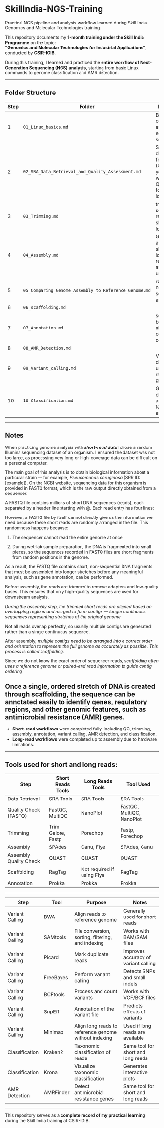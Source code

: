 # SkillIndia-NGS-Training
Practical NGS pipeline and analysis workflow learned during Skill India Genomics and Molecular Technologies training


This repository documents my **1-month training under the Skill India Programme** on the topic:  
**"Genomics and Molecular Technologies for Industrial Applications"**, conducted by **CSIR-IGIB**.  

During this training, I learned and practiced the **entire workflow of Next-Generation Sequencing (NGS) analysis**, starting from basic Linux commands to genome classification and AMR detection.  

---

## Folder Structure

| Step | Folder | Description |
|------|--------|-------------|
| 1 | `01_Linux_basics.md` | Basic Linux commands and environment setup |
| 2 | `02_SRA_Data_Retrieval_and_Quality_Assessment.md` | SRA file download from NCBI (organism you wish to work on) Quality check for short and long reads |
| 3 | `03_Trimming.md` | trimming of sequencing reads for short and long reads  |
| 4 | `04_Assembly.md` | Genome assembly for short and long readsGenome annotation using Prokka |
| 5 | `05_Comparing_Genome_Assembly_to_Reference_Genome.md` | reference file needed for scaffolding and assembly |
| 6 | `06_scaffolding.md`  
| 7 | `07_Annotation.md` | see the biological significance of your organism |
| 8 | `08_AMR_Detection.md` 
| 9 | `09_Variant_calling.md` | Variant detection using reference genome |
| 10 | `10_Classification.md` | Genome classification and taxonomy analysis |


---

## Notes

When practicing genome analysis with ***short-read data***I chose a random Illumina sequencing dataset of an organism. I ensured the dataset was not too large, as processing very long or high-coverage data can be difficult on a personal computer.

The main goal of this analysis is to obtain biological information about a particular strain — for example, *Pseudomonas aeruginosa* (SRR ID: [example]). On the NCBI website, sequencing data for this organism is provided in FASTQ format, which is the raw output directly obtained from a sequencer.

A FASTQ file contains millions of short DNA sequences (reads), each separated by a header line starting with @. Each read entry has four lines:


However, a FASTQ file by itself cannot directly give us the information we need because these short reads are randomly arranged in the file. This randomness happens because:

1. The sequencer cannot read the entire genome at once.

2. During wet-lab sample preparation, the DNA is fragmented into small pieces, so the sequences recorded in FASTQ files are short fragments from random positions in the genome.

As a result, the FASTQ file contains short, non-sequential DNA fragments that must be assembled into longer stretches before any meaningful analysis, such as gene annotation, can be performed.

Before assembly, the reads are *trimmed* to remove adapters and low-quality bases. This ensures that only high-quality sequences are used for downstream analysis.

*During the assembly step, the trimmed short reads are aligned based on overlapping regions and merged to form contigs — longer continuous sequences representing stretches of the original genome*

Not all reads overlap perfectly, so usually multiple contigs are generated rather than a single continuous sequence. 

After assembly, *multiple contigs need to be arranged into a correct order and orientation to represent the full genome as accurately as possible. This process is called scaffolding*.

Since we do not know the exact order of sequencer reads, *scaffolding often uses a reference genome or paired-end read information to guide contig ordering*

Once a single, ordered stretch of DNA is created through scaffolding, the sequence can be annotated easily to identify genes, regulatory regions, and other genomic features, such as antimicrobial resistance (AMR) genes.
---

- **Short-read workflows** were completed fully, including QC, trimming, assembly, annotation, variant calling, AMR detection, and classification.  
- **Long-read workflows** were completed up to assembly due to hardware limitations.  



---

## Tools used for short and long reads:

| Step                       | Short Reads Tools                  | Long Reads Tools                 | Tool Used |
|-----------------------------|----------------------------------|--------------------------------|-----------|
| Data Retrieval              | SRA Tools                         | SRA Tools                       | SRA Tools |
| Quality Check (FASTQ)       | FastQC, MultiQC                   | NanoPlot                        | FastQC, MultiQC, NanoPlot |
| Trimming                    | Trim Galore, Fastp                | Porechop                        | Fastp, Porechop |
| Assembly                    | SPAdes                            | Canu, Flye                      | SPAdes, Canu |
| Assembly Quality Check      | QUAST                             | QUAST                            | QUAST     |
| Scaffolding                 | RagTag                            | Not required if using Flye       | RagTag    |
| Annotation                  | Prokka                            | Prokka                           | Prokka    |

---

| Step                  | Tool        | Purpose                                           | Notes |
|-----------------------|------------|--------------------------------------------------|-------|
| Variant Calling       | BWA        | Align reads to reference genome                 | Generally used for short reads |
| Variant Calling       | SAMtools   | File conversion, sorting, filtering, and indexing | Works with BAM/SAM files |
| Variant Calling       | Picard     | Mark duplicate reads                             | Improves accuracy of variant calling |
| Variant Calling       | FreeBayes  | Perform variant calling                          | Detects SNPs and small indels |
| Variant Calling       | BCFtools   | Process and count variants                       | Works with VCF/BCF files |
| Variant Calling       | SnpEff     | Annotation of the variant file                   | Predicts effects of variants |
| Variant Calling       | Minimap    | Align long reads to reference genome without indexing | Used if long reads are available |
| Classification        | Kraken2    | Taxonomic classification of reads                | Same tool for short and long reads |
| Classification        | Krona      | Visualize taxonomic classification              | Generates interactive plots |
| AMR Detection         | AMRFinder  | Detect antimicrobial resistance genes            | Same tool for short and long reads |

---

This repository serves as a **complete record of my practical learning** during the Skill India training at CSIR-IGIB.  

